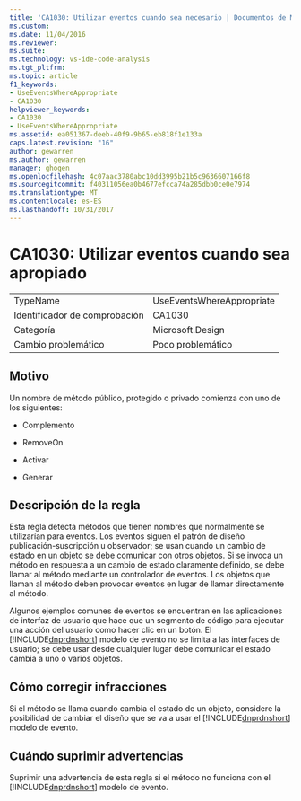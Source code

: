 ```yaml
---
title: 'CA1030: Utilizar eventos cuando sea necesario | Documentos de Microsoft'
ms.custom: 
ms.date: 11/04/2016
ms.reviewer: 
ms.suite: 
ms.technology: vs-ide-code-analysis
ms.tgt_pltfrm: 
ms.topic: article
f1_keywords:
- UseEventsWhereAppropriate
- CA1030
helpviewer_keywords:
- CA1030
- UseEventsWhereAppropriate
ms.assetid: ea051367-deeb-40f9-9b65-eb818f1e133a
caps.latest.revision: "16"
author: gewarren
ms.author: gewarren
manager: ghogen
ms.openlocfilehash: 4c07aac3780abc10dd3995b21b5c9636607166f8
ms.sourcegitcommit: f40311056ea0b4677efcca74a285dbb0ce0e7974
ms.translationtype: MT
ms.contentlocale: es-ES
ms.lasthandoff: 10/31/2017
---
```

# <a name="ca1030-use-events-where-appropriate"></a>CA1030: Utilizar eventos cuando sea apropiado
|||  
|-|-|  
|TypeName|UseEventsWhereAppropriate|  
|Identificador de comprobación|CA1030|  
|Categoría|Microsoft.Design|  
|Cambio problemático|Poco problemático|  
  
## <a name="cause"></a>Motivo  
 Un nombre de método público, protegido o privado comienza con uno de los siguientes:  
  
-   Complemento  
  
-   RemoveOn  
  
-   Activar  
  
-   Generar  
  
## <a name="rule-description"></a>Descripción de la regla  
 Esta regla detecta métodos que tienen nombres que normalmente se utilizarían para eventos. Los eventos siguen el patrón de diseño publicación-suscripción u observador; se usan cuando un cambio de estado en un objeto se debe comunicar con otros objetos. Si se invoca un método en respuesta a un cambio de estado claramente definido, se debe llamar al método mediante un controlador de eventos. Los objetos que llaman al método deben provocar eventos en lugar de llamar directamente al método.  
  
 Algunos ejemplos comunes de eventos se encuentran en las aplicaciones de interfaz de usuario que hace que un segmento de código para ejecutar una acción del usuario como hacer clic en un botón. El [!INCLUDE[dnprdnshort](../code-quality/includes/dnprdnshort_md.md)] modelo de evento no se limita a las interfaces de usuario; se debe usar desde cualquier lugar debe comunicar el estado cambia a uno o varios objetos.  
  
## <a name="how-to-fix-violations"></a>Cómo corregir infracciones  
 Si el método se llama cuando cambia el estado de un objeto, considere la posibilidad de cambiar el diseño que se va a usar el [!INCLUDE[dnprdnshort](../code-quality/includes/dnprdnshort_md.md)] modelo de evento.  
  
## <a name="when-to-suppress-warnings"></a>Cuándo suprimir advertencias  
 Suprimir una advertencia de esta regla si el método no funciona con el [!INCLUDE[dnprdnshort](../code-quality/includes/dnprdnshort_md.md)] modelo de evento.